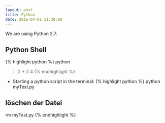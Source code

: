 ```yaml
---
layout: post
title: Python
date: 2016-04-01 11:30:00
---
```


We are using Python 2.7.

## Python Shell
{% highlight python %}
python
> 2 + 2
4
{% endhighlight %}


- Starting a python script in the terminal:
{% highlight python %}
python myTest.py
## löschen der Datei
rm myTest.py
{% endhighlight %}